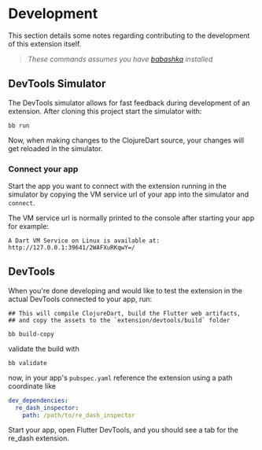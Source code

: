 # Development

This section details some notes regarding contributing to the development of this extension itself.

> _These commands assumes you have [babashka](https://github.com/babashka/babashka) installed_

## DevTools Simulator

The DevTools simulator allows for fast feedback during development of an extension. After cloning this project start the simulator with:

```shell
bb run
```
Now, when making changes to the ClojureDart source, your changes will get reloaded in the simulator.

### Connect your app

Start the app you want to connect with the extension running in the simulator by copying the VM service url of your app into the simulator and `connect`.

The VM service url is normally printed to the console after starting your app for example:

```
A Dart VM Service on Linux is available at: http://127.0.0.1:39641/2WAFXuRKqwY=/
```

## DevTools

When you're done developing and would like to test the extension in the actual DevTools connected to your app, run:

```shell
## This will compile ClojureDart, build the Flutter web artifacts,
## and copy the assets to the `extension/devtools/build` folder

bb build-copy
```

validate the build with

```shell
bb validate
```

now, in your app's `pubspec.yaml` reference the extension using a path coordinate like

```yaml
dev_dependencies:
  re_dash_inspector:
    path: /path/to/re_dash_inspector
```

Start your app, open Flutter DevTools, and you should see a tab for the re_dash extension.
